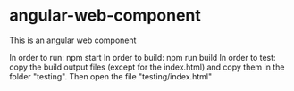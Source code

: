 # angular-web-component
This is an angular web component

In order to run: npm start
In order to build: npm run build
In order to test: copy the build output files (except for the index.html) and copy them in the folder "testing". Then open the file "testing/index.html"
